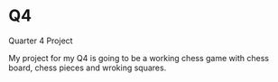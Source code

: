 # Q4
Quarter 4 Project

My project for my Q4 is going to be a working chess game with chess board, chess pieces and wroking squares. 
